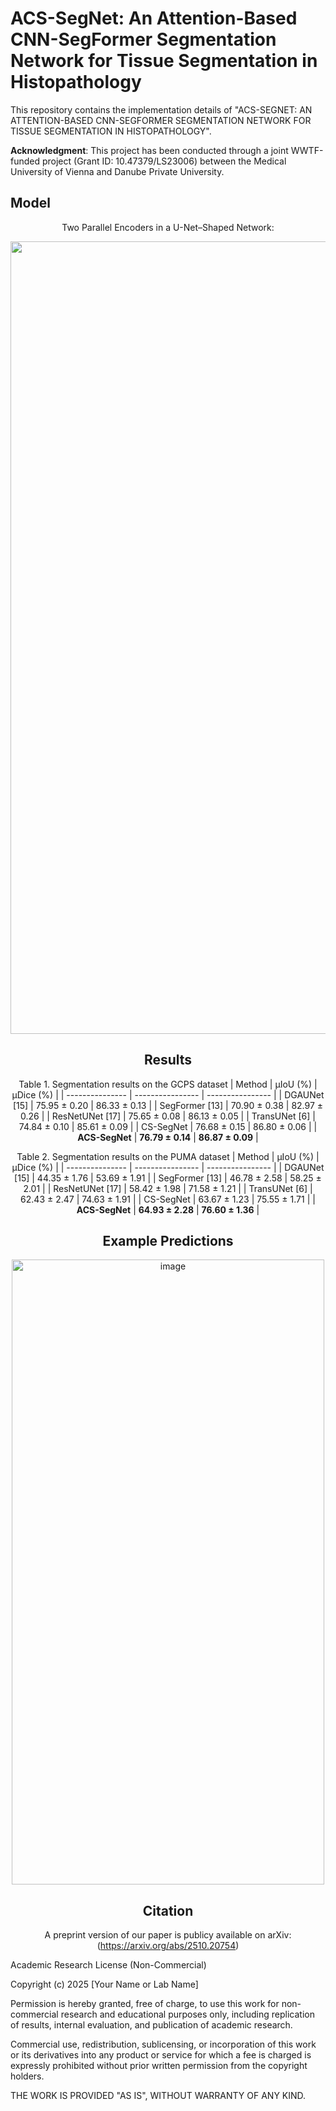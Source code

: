   
# ACS-SegNet: An Attention-Based CNN-SegFormer Segmentation Network for Tissue Segmentation in Histopathology
This repository contains the implementation details of "ACS-SEGNET: AN ATTENTION-BASED CNN-SEGFORMER SEGMENTATION NETWORK FOR TISSUE SEGMENTATION IN HISTOPATHOLOGY".

**Acknowledgment**: This project has been conducted through a joint WWTF-funded project (Grant ID: 10.47379/LS23006) between the Medical University of Vienna and Danube Private University. 

## Model
<div align="center"

Two Parallel Encoders in a U-Net–Shaped Network:

<img width="4240" height="1268" alt="image" src="https://github.com/user-attachments/assets/906d5d9d-7013-437c-b426-06bc9b2aa87c" />
</p>

## Results
Table 1. Segmentation results on the GCPS dataset
| Method          | μIoU (%)         | μDice (%)        |
| --------------- | ---------------- | ---------------- |
| DGAUNet [15]    | 75.95 ± 0.20     | 86.33 ± 0.13     |
| SegFormer [13]  | 70.90 ± 0.38     | 82.97 ± 0.26     |
| ResNetUNet [17] | 75.65 ± 0.08     | 86.13 ± 0.05     |
| TransUNet [6]   | 74.84 ± 0.10     | 85.61 ± 0.09     |
| CS-SegNet       | 76.68 ± 0.15     | 86.80 ± 0.06     |
| **ACS-SegNet**  | **76.79 ± 0.14** | **86.87 ± 0.09** |

Table 2. Segmentation results on the PUMA dataset
| Method          | μIoU (%)         | μDice (%)        |
| --------------- | ---------------- | ---------------- |
| DGAUNet [15]    | 44.35 ± 1.76     | 53.69 ± 1.91     |
| SegFormer [13]  | 46.78 ± 2.58     | 58.25 ± 2.01     |
| ResNetUNet [17] | 58.42 ± 1.98     | 71.58 ± 1.21     |
| TransUNet [6]   | 62.43 ± 2.47     | 74.63 ± 1.91     |
| CS-SegNet       | 63.67 ± 1.23     | 75.55 ± 1.71     |
| **ACS-SegNet**  | **64.93 ± 2.28** | **76.60 ± 1.36** |


## Example Predictions
<p align="center">
  <img width="500" height="1000" alt="image" src="https://github.com/user-attachments/assets/5e3beb8d-590a-4e3e-9fac-1b1297caddd5" />
</p>

## Citation
A preprint version of our paper is publicy available on arXiv: (https://arxiv.org/abs/2510.20754)

<div align="left"

  ## Academic Research License (Non-Commercial)

Copyright (c) 2025 [Your Name or Lab Name]

Permission is hereby granted, free of charge, to use this work for
non-commercial research and educational purposes only, including
replication of results, internal evaluation, and publication of
academic research.

Commercial use, redistribution, sublicensing, or incorporation of this
work or its derivatives into any product or service for which a fee is
charged is expressly prohibited without prior written permission from
the copyright holders.

THE WORK IS PROVIDED "AS IS", WITHOUT WARRANTY OF ANY KIND.

